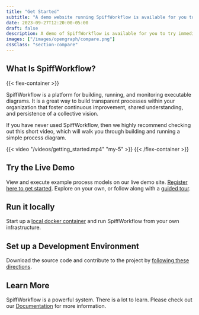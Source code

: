 ```yaml
---
title: "Get Started"
subtitle: "A demo website running SpiffWorkflow is available for you to try immediately, but we also offer docker containers and local development setups."
date: 2023-09-27T12:20:00-05:00
draft: false
description: A demo of SpiffWorkflow is available for you to try immediately, but we also offer docker containers and local development setups. Read more below.
images: ["/images/opengraph/compare.png"]
cssClass: "section-compare"
---
```


## What Is SpiffWorkflow?

{{< flex-container >}}
<div>
<p>SpiffWorkflow is a platform for building, running, and monitoring executable diagrams. It is a great way to build transparent processes within your organization that foster continuous improvement, shared understanding, and persistence of a collective vision.</p>

<p>If you have never used SpiffWorkflow, then we highly recommend checking out this short video, which will walk you through building and running a simple process diagram.</p>
</div>
{{< video "/videos/getting_started.mp4" "my-5" >}}
{{< /flex-container >}}

## Try the Live Demo

View and execute example process models on our live demo site.
[Register here to get started](/pages/demo_register).
Explore on your own, or follow along with a [guided tour](https://spiff-arena.readthedocs.io/en/latest/Getting_Started/quick_start.html).

## Run it locally

Start up a [local docker container](https://www.spiffworkflow.org/posts/articles/get_started_docker/) and run SpiffWorkflow from your own infrastructure.

## Set up a Development Environment

Download the source code and contribute to the project by [following these directions](https://spiff-arena.readthedocs.io/en/latest/dev/setup.html).

## Learn More

SpiffWorkflow is a powerful system.
There is a lot to learn.
Please check out our [Documentation](/pages/docs) for more information.
